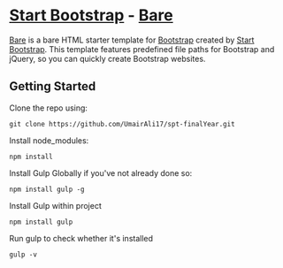 # [Start Bootstrap](http://startbootstrap.com/) - [Bare](http://startbootstrap.com/template-overviews/bare/)

[Bare](http://startbootstrap.com/template-overviews/bare/) is a bare HTML starter template for [Bootstrap](http://getbootstrap.com/) created by [Start Bootstrap](http://startbootstrap.com/). This template features predefined file paths for Bootstrap and jQuery, so you can quickly create Bootstrap websites.

## Getting Started

Clone the repo using:

```git
git clone https://github.com/UmairAli17/spt-finalYear.git
```
Install node_modules:
```npm
npm install
```

Install Gulp Globally if you've not already done so:
```npm
npm install gulp -g
```

Install Gulp within project
```
npm install gulp
```

Run gulp to check whether it's installed
```npm
gulp -v
```

